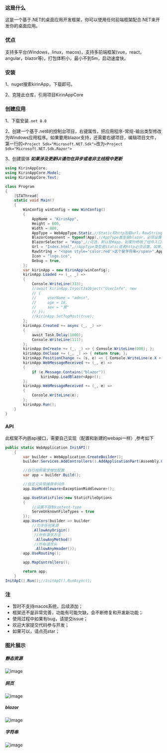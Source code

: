 ### 这是什么
这是一个基于.NET的桌面应用开发框架，你可以使用任何前端框架配合.NET来开发你的桌面应用。

### 优点
支持多平台(Windows，linux，macos)，支持多前端框架(vue，react，angular，blazor等)，打包体积小，最小不到5m，启动速度快。

### 安装
1、nuget搜索kirinApp，下载即可。

2、克隆此仓库，引用项目KirinAppCore

### 创建应用
1、下载安装`.net 8.0`

2、创建一个基于.net8的控制台项目，右键属性，把应用程序-常规-输出类型修改为Windows应用程序。如果要用blazor支持，还需要右键项目，编辑项目文件，第一行的`<Project Sdk="Microsoft.NET.Sdk">`改为`<Project Sdk="Microsoft.NET.Sdk.Razor">`

3、创建窗体 ***如果涉及更新UI请勿在异步或者非主线程中更新***
``` C#
using KirinAppCore;
using KirinAppCore.Model;
using KirinAppCore.Test;

class Program
{
    [STAThread]
    static void Main()
    {
        WinConfig winConfig = new WinConfig()
        {
            AppName = "KirinApp",
            Height = 600,
            Width = 800,
            AppType = WebAppType.Static,//Static和http加载url，RawString加载RawString
            BlazorComponent = typeof(App),//AppType类型是blazor，必须设置
            BlazorSelector = "#app",//可选，默认是#app，如果你修改了组件入口id，则必须设置
            Url = "Index.html",//AppType类型是Static或者http必须设置，如果是http则是一个完整的uri地址，如果是Static则是相对路径（相对于软件根目录）
            RawString = "<span style='color:red'>这个是字符串</span>",AppType类型RawString
            Icon = "logo.ico",
            Debug = true,
        };
        var kirinApp = new KirinApp(winConfig);
        kirinApp.Loaded += (_, _) =>
        {
            Console.WriteLine(333);
            //await kirinApp.InjectJsObject("UserInfo", new
            // {
            //     userName = "admin",
            //     age = 18,
            //     sex = "男"
            // });
            //kirinApp.SetTopMost(true);
        };
        kirinApp.Created += async (_, _) =>
        {
            await Task.Delay(1000);
            Console.WriteLine(111);
        };
        kirinApp.OnCreate += (_, _) => { Console.WriteLine(000); };
        kirinApp.OnClose += (_, _) => { return true; };
        kirinApp.PositionChange += (s, e) => { Console.WriteLine(e.X + ":" + e.Y); };
        kirinApp.WebMessageReceived += (_, e) =>
        {
            if (e.Message.Contains("blazor"))
                kirinApp.LoadBlazor<App>();
        };
        kirinApp.WebMessageReceived += (_, e) =>
        {
            Console.WriteLine(e);
        };
        kirinApp.Run();
    }
}
```
### API
此框架不内嵌api接口，需要自己实现（配置和新建的webapi一样）,参考如下
```C#
public static WebApplication InitAPI()
    {
        var builder = WebApplication.CreateBuilder();
        builder.Services.AddControllers().AddApplicationPart(Assembly.GetExecutingAssembly());//AddApplicationPart(Assembly.GetExecutingAssembly())是为了解决不在api项目调用启用api服务会获取不到接口

        //自行按照需求增加配置
        var app = builder.Build();

        //自定义异常捕获中间件
        app.UseMiddleware<ExceptionMiddleware>();

        app.UseStaticFiles(new StaticFileOptions
        {
            //设置不限制content-type
            ServeUnknownFileTypes = true
        });
        app.UseCors(builder => builder
            //允许任何来源
            .AllowAnyOrigin()
             //所有请求方法
             .AllowAnyMethod()
             //所有请求头
             .AllowAnyHeader());
        app.UseRouting();

        app.MapControllers();

        return app;
    }
InitApI().Run();//InitApI().RunAsync();
```
### 注
 - 暂时不支持macos系统，后续添加；
 - 框架还不是非常完善，功能有可能欠缺，会不断修复和开发新功能；
 - 使用过程中如果有bug，请提交issue；
 - 欢迎大家提交代码参与开发；
 - 如果可以，请点亮star；

### 图片展示
##### 静态资源
![image](https://github.com/user-attachments/assets/00a70b0c-a4e9-43f5-afc4-9aa9e2541f40)
##### 网页
![image](https://github.com/user-attachments/assets/7393136f-69d5-49e6-a451-a84ef7027fac)
##### blazor
![image](https://github.com/user-attachments/assets/f7ed8d1b-7125-412f-9ecb-2eb141f0b10a)
##### 字符串
![image](https://github.com/user-attachments/assets/0c9ab315-a68e-4a63-9f41-5030d600aac9)




